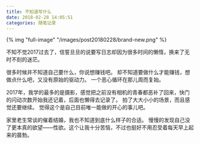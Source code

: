 ```yaml
---
title: 不知道写什么
date: 2018-02-28 14:05:51
categories: 随笔记录
---
```


{% img "full-image" "/images/post20180228/brand-new.png" %}


不知不觉2017过去了，信誓旦旦的说要写日志却因为很多时间的懒惰，换来了无时不刻的迷茫。

很多时候并不知道自己要什么，你说想赚钱吧。
却不知道要做什么才能赚钱，想做点什么吧，又没有原始的驱动力。
一个恶心循环在那儿周而复始。

2017年，我学的最多的是摄影，感觉把之前没有相机的青春都恶补了回来，快门的闪动次数开始我还记着，后面也懒得去记录了。
拍了大大小小的场景，而且感觉还要继续。
觉得这个是自己目前唯一能做的开心的事儿吧。

家里老生常谈的催着结婚，我也不知道到底什么样子的合适。
慢慢的发现自己没了更本真的欲望——性欲。这个让我十分苦恼，不过也挺好不用忍受着每天早上起来的晨勃。

